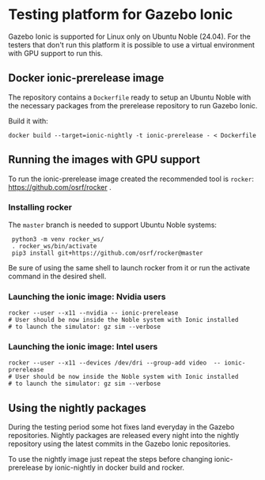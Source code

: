 # Testing platform for Gazebo Ionic

Gazebo Ionic is supported for Linux only on Ubuntu Noble (24.04). For the
testers that don't run this platform it is possible to use a virtual
environment with GPU support to run this.

## Docker ionic-prerelease image

The repository contains a `Dockerfile` ready to setup an Ubuntu Noble with
the necessary packages from the prerelease repository to run Gazebo Ionic.

Build it with:
```
docker build --target=ionic-nightly -t ionic-prerelease - < Dockerfile
```

## Running the images with GPU support

To run the ionic-prerelease image created the recommended tool is `rocker`:
https://github.com/osrf/rocker .


### Installing rocker

The `master` branch is needed to support Ubuntu Noble systems:
```
 python3 -m venv rocker_ws/
 . rocker_ws/bin/activate
 pip3 install git+https://github.com/osrf/rocker@master
```

Be sure of using the same shell to launch rocker from it or run the activate
command in the desired shell.

### Launching the ionic image: Nvidia users

```
rocker --user --x11 --nvidia -- ionic-prerelease
# User should be now inside the Noble system with Ionic installed
# to launch the simulator: gz sim --verbose
```

### Launching the ionic image: Intel users

```
rocker --user --x11 --devices /dev/dri --group-add video  -- ionic-prerelease
# User should be now inside the Noble system with Ionic installed
# to launch the simulator: gz sim --verbose
```

## Using the nightly packages

During the testing period some hot fixes land everyday in the Gazebo
repositories. Nightly packages are released every night into the nightly
repository using the latest commits in the Gazebo Ionic repositories.

To use the nightly image just repeat the steps before changing ionic-prerelease
by ionic-nightly in docker build and rocker.
